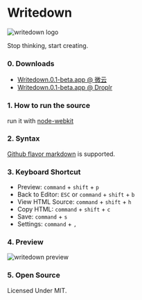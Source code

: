 # Writedown

![writedown logo](https://github.com/sofish/writedown/blob/master/src/img/mark.png)

Stop thinking, start creating.

### 0. Downloads

- [Writedown.0.1-beta.app @ 微云](http://url.cn/DZwQZQ)
- [Writedown.0.1-beta.app @ Droplr](http://d.pr/f/1oPa)

### 1. How to run the source

run it with [node-webkit](https://github.com/rogerwang/node-webkit)

### 2. Syntax

[Github flavor markdown](http://github.github.com/github-flavored-markdown/) is supported.

### 3. Keyboard Shortcut

- Preview: `command` + `shift` + `p`
- Back to Editor: `ESC` or `command` + `shift` + `b`
- View HTML Source: `command` + `shift` + `h`
- Copy HTML: `command` + `shift` + `c`
- Save: `command` + `s`
- Settings: `command` + `,`

### 4. Preview

![writedown preview](http://dribbble.s3.amazonaws.com/users/9545/screenshots/1013357/_____2013-04-04___1.18.39.png)

### 5. Open Source

Licensed Under MIT.
